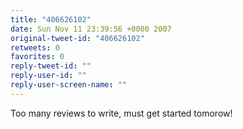 ```yaml
---
title: "406626102"
date: Sun Nov 11 23:39:56 +0000 2007
original-tweet-id: "406626102"
retweets: 0
favorites: 0
reply-tweet-id: ""
reply-user-id: ""
reply-user-screen-name: ""
---
```

Too many reviews to write, must get started tomorow!
